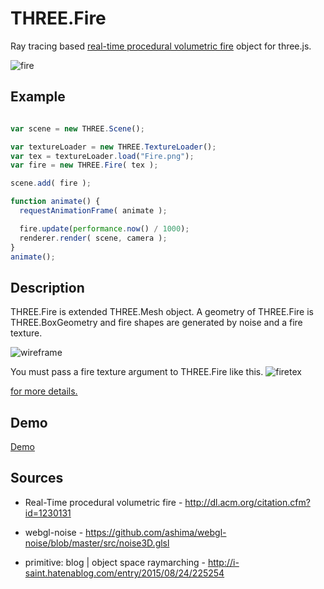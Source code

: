 THREE.Fire
=====================

Ray tracing based [real-time procedural volumetric fire](http://dl.acm.org/citation.cfm?id=1230131) object for three.js.

![fire](https://raw.githubusercontent.com/mattatz/THREE.Fire/master/Captures/fire.gif)


## Example

```javascript

var scene = new THREE.Scene();

var textureLoader = new THREE.TextureLoader();
var tex = textureLoader.load("Fire.png");
var fire = new THREE.Fire( tex );

scene.add( fire );

function animate() {
  requestAnimationFrame( animate );

  fire.update(performance.now() / 1000);
  renderer.render( scene, camera );
}
animate();

```

## Description

THREE.Fire is extended THREE.Mesh object.
A geometry of THREE.Fire is THREE.BoxGeometry and fire shapes are generated by noise and a fire texture.

![wireframe](https://raw.githubusercontent.com/mattatz/THREE.Fire/master/Captures/wireframe.gif "Visualization geometry of THREE.Fire with wireframe")

You must pass a fire texture argument to THREE.Fire like this.
![firetex](https://raw.githubusercontent.com/mattatz/THREE.Fire/master/Fire.png "Fire texture")

[for more details.](http://dl.acm.org/citation.cfm?id=1230131)

## Demo

[Demo](https://mattatz.github.io/THREE.Fire)

## Sources

- Real-Time procedural volumetric fire - http://dl.acm.org/citation.cfm?id=1230131

- webgl-noise - https://github.com/ashima/webgl-noise/blob/master/src/noise3D.glsl

- primitive: blog | object space raymarching - http://i-saint.hatenablog.com/entry/2015/08/24/225254

